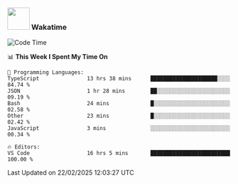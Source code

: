 ### <img src="https://media.giphy.com/media/VgCDAzcKvsR6OM0uWg/giphy.gif" width="50"> Wakatime

  <!--START_SECTION:waka-->
![Code Time](http://img.shields.io/badge/Code%20Time-1%2C503%20hrs%203%20mins-blue)

📊 **This Week I Spent My Time On** 

```text
💬 Programming Languages: 
TypeScript               13 hrs 38 mins      █████████████████████░░░░   84.74 % 
JSON                     1 hr 28 mins        ██░░░░░░░░░░░░░░░░░░░░░░░   09.19 % 
Bash                     24 mins             █░░░░░░░░░░░░░░░░░░░░░░░░   02.58 % 
Other                    23 mins             █░░░░░░░░░░░░░░░░░░░░░░░░   02.42 % 
JavaScript               3 mins              ░░░░░░░░░░░░░░░░░░░░░░░░░   00.34 % 

🔥 Editors: 
VS Code                  16 hrs 5 mins       █████████████████████████   100.00 % 
```


 Last Updated on 22/02/2025 12:03:27 UTC
<!--END_SECTION:waka-->
